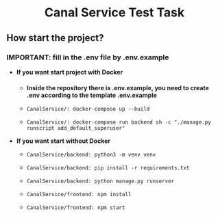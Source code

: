 <h1 align="center">Canal Service Test Task</h1>
<h2>How start the project?</h2>
<h3>IMPORTANT: fill in the .env file by .env.example</h3>
<ul>
<li style="font-weight: bold">If you want start project with Docker</li>
<ul> 
    <li style="font-weight: bold; margin-top: 20px;">Inside the repository there is .env.example, you need to create .env according to the template .env.example</li>  
<li>
    
    CanalService/: docker-compose up --build
</li> 
<li>

    CanalService/: docker-compose run backend sh -c "./manage.py runscript add_default_superuser"
</li> 
</ul>
<li style="font-weight: bold">If you want start without Docker</li>
<ul>
<li>

    CanalService/backend: python3 -m venv venv
</li>
<li>

    CanalService/backend: pip install -r requirements.txt
</li>
<li>

    CanalService/backend: python manage.py runserver
</li> 
<li>

    CanalService/frontend: npm install
</li>
<li>

    CanalService/frontend: npm start
</li>
</ul>
</ul>
